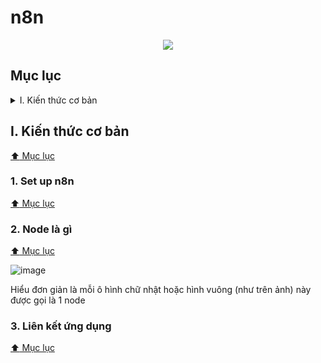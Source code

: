 # n8n

<div align="center">
  <img src="https://github.com/user-attachments/assets/7d454abf-db71-4a5e-bb5d-d478bbf39c89" >
</div>



## Mục lục

<details>
  <summary>I. Kiến thức cơ bản</summary>

- [1. Set up n8n](#1-set-up-n8n)
- [2. Node là gì](#2-node-là-gì)
- [3. Liên kết ứng dụng](#3-liên-kết-ứng-dụng)
</details>

## I. Kiến thức cơ bản
[:arrow_up: Mục lục](#mục-lục)

### 1. Set up n8n
[:arrow_up: Mục lục](#mục-lục)

### 2. Node là gì
[:arrow_up: Mục lục](#mục-lục)

![image](https://github.com/user-attachments/assets/0b5b9521-355e-4a23-8d95-98742c13f587)

Hiểu đơn giản là mỗi ô hình chữ nhật hoặc hình vuông (như trên ảnh) này được gọi là 1 node

### 3. Liên kết ứng dụng
[:arrow_up: Mục lục](#mục-lục)

